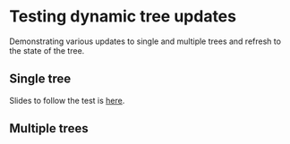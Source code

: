 # Testing dynamic tree updates

Demonstrating various updates to single and multiple trees and refresh to the state of the tree.

## Single tree

Slides to follow the test is [here](../../docs/tree-cache-example.pdf).

## Multiple trees

